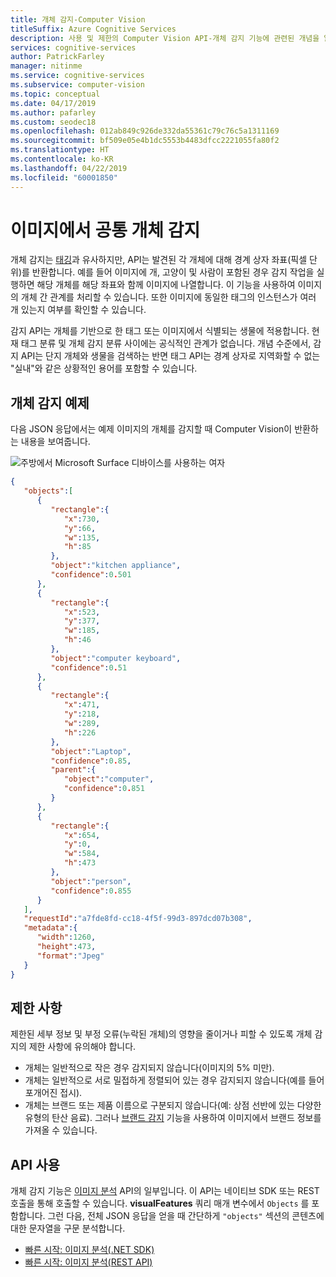 ```yaml
---
title: 개체 감지-Computer Vision
titleSuffix: Azure Cognitive Services
description: 사용 및 제한의 Computer Vision API-개체 감지 기능에 관련된 개념을 알아봅니다.
services: cognitive-services
author: PatrickFarley
manager: nitinme
ms.service: cognitive-services
ms.subservice: computer-vision
ms.topic: conceptual
ms.date: 04/17/2019
ms.author: pafarley
ms.custom: seodec18
ms.openlocfilehash: 012ab849c926de332da55361c79c76c5a1311169
ms.sourcegitcommit: bf509e05e4b1dc5553b4483dfcc2221055fa80f2
ms.translationtype: HT
ms.contentlocale: ko-KR
ms.lasthandoff: 04/22/2019
ms.locfileid: "60001850"
---
```

# <a name="detect-common-objects-in-images"></a>이미지에서 공통 개체 감지

개체 감지는 [태깅](concept-tagging-images.md)과 유사하지만, API는 발견된 각 개체에 대해 경계 상자 좌표(픽셀 단위)를 반환합니다. 예를 들어 이미지에 개, 고양이 및 사람이 포함된 경우 감지 작업을 실행하면 해당 개체를 해당 좌표와 함께 이미지에 나열합니다. 이 기능을 사용하여 이미지의 개체 간 관계를 처리할 수 있습니다. 또한 이미지에 동일한 태그의 인스턴스가 여러 개 있는지 여부를 확인할 수 있습니다.

감지 API는 개체를 기반으로 한 태그 또는 이미지에서 식별되는 생물에 적용합니다. 현재 태그 분류 및 개체 감지 분류 사이에는 공식적인 관계가 없습니다. 개념 수준에서, 감지 API는 단지 개체와 생물을 검색하는 반면 태그 API는 경계 상자로 지역화할 수 없는 "실내"와 같은 상황적인 용어를 포함할 수 있습니다.

## <a name="object-detection-example"></a>개체 감지 예제

다음 JSON 응답에서는 예제 이미지의 개체를 감지할 때 Computer Vision이 반환하는 내용을 보여줍니다.

![주방에서 Microsoft Surface 디바이스를 사용하는 여자](./Images/windows-kitchen.jpg)

```json
{
   "objects":[
      {
         "rectangle":{
            "x":730,
            "y":66,
            "w":135,
            "h":85
         },
         "object":"kitchen appliance",
         "confidence":0.501
      },
      {
         "rectangle":{
            "x":523,
            "y":377,
            "w":185,
            "h":46
         },
         "object":"computer keyboard",
         "confidence":0.51
      },
      {
         "rectangle":{
            "x":471,
            "y":218,
            "w":289,
            "h":226
         },
         "object":"Laptop",
         "confidence":0.85,
         "parent":{
            "object":"computer",
            "confidence":0.851
         }
      },
      {
         "rectangle":{
            "x":654,
            "y":0,
            "w":584,
            "h":473
         },
         "object":"person",
         "confidence":0.855
      }
   ],
   "requestId":"a7fde8fd-cc18-4f5f-99d3-897dcd07b308",
   "metadata":{
      "width":1260,
      "height":473,
      "format":"Jpeg"
   }
}
```

## <a name="limitations"></a>제한 사항

제한된 세부 정보 및 부정 오류(누락된 개체)의 영향을 줄이거나 피할 수 있도록 개체 감지의 제한 사항에 유의해야 합니다.

* 개체는 일반적으로 작은 경우 감지되지 않습니다(이미지의 5% 미만).
* 개체는 일반적으로 서로 밀접하게 정렬되어 있는 경우 감지되지 않습니다(예를 들어 포개어진 접시).
* 개체는 브랜드 또는 제품 이름으로 구분되지 않습니다(예: 상점 선반에 있는 다양한 유형의 탄산 음료). 그러나 [브랜드 감지](concept-brand-detection.md) 기능을 사용하여 이미지에서 브랜드 정보를 가져올 수 있습니다.

## <a name="use-the-api"></a>API 사용

개체 감지 기능은 [이미지 분석](https://westcentralus.dev.cognitive.microsoft.com/docs/services/5adf991815e1060e6355ad44/operations/56f91f2e778daf14a499e1fa) API의 일부입니다. 이 API는 네이티브 SDK 또는 REST 호출을 통해 호출할 수 있습니다. **visualFeatures** 쿼리 매개 변수에서 `Objects` 를 포함합니다. 그런 다음, 전체 JSON 응답을 얻을 때 간단하게 `"objects"` 섹션의 콘텐츠에 대한 문자열을 구문 분석합니다.

* [빠른 시작: 이미지 분석(.NET SDK)](./quickstarts-sdk/csharp-analyze-sdk.md)
* [빠른 시작: 이미지 분석(REST API)](./quickstarts/csharp-analyze.md)